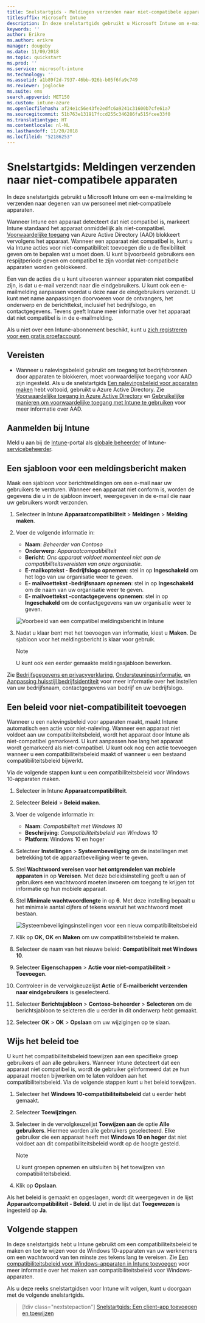 ```yaml
---
title: Snelstartgids - Meldingen verzenden naar niet-compatibele apparaten
titlesuffix: Microsoft Intune
description: In deze snelstartgids gebruikt u Microsoft Intune om e-mailmeldingen te verzenden naar niet-compatibele apparaten.
keywords: ''
author: Erikre
ms.author: erikre
manager: dougeby
ms.date: 11/09/2018
ms.topic: quickstart
ms.prod: ''
ms.service: microsoft-intune
ms.technology: ''
ms.assetid: a1b89f2d-7937-46bb-926b-b05f6fa9c749
ms.reviewer: joglocke
ms.suite: ems
search.appverid: MET150
ms.custom: intune-azure
ms.openlocfilehash: af24e1c56e43fe2edfc6a9241c31600b7cfe61a7
ms.sourcegitcommit: 51b763e131917fccd255c346286fa515fcee33f0
ms.translationtype: HT
ms.contentlocale: nl-NL
ms.lasthandoff: 11/20/2018
ms.locfileid: "52186253"
---
```

# <a name="quickstart-send-notifications-to-noncompliant-devices"></a>Snelstartgids: Meldingen verzenden naar niet-compatibele apparaten

In deze snelstartgids gebruikt u Microsoft Intune om een e-mailmelding te verzenden naar degenen van uw personeel met niet-compatibele apparaten.

Wanneer Intune een apparaat detecteert dat niet compatibel is, markeert Intune standaard het apparaat onmiddellijk als niet-compatibel. [Voorwaardelijke toegang](https://docs.microsoft.com/azure/active-directory/active-directory-conditional-access-azure-portal) van Azure Active Directory (AAD) blokkeert vervolgens het apparaat. Wanneer een apparaat niet compatibel is, kunt u via Intune acties voor niet-compatibiliteit toevoegen die u de flexibiliteit geven om te bepalen wat u moet doen. U kunt bijvoorbeeld gebruikers een respijtperiode geven om compatibel te zijn voordat niet-compatibele apparaten worden geblokkeerd.

Een van de acties die u kunt uitvoeren wanneer apparaten niet compatibel zijn, is dat u e-mail verzendt naar die eindgebruikers. U kunt ook een e-mailmelding aanpassen voordat u deze naar de eindgebruikers verzendt. U kunt met name aanpassingen doorvoeren voor de ontvangers, het onderwerp en de berichttekst, inclusief het bedrijfslogo, en contactgegevens. Tevens geeft Intune meer informatie over het apparaat dat niet compatibel is in de e-mailmelding.

Als u niet over een Intune-abonnement beschikt, kunt u [zich registreren voor een gratis proefaccount](free-trial-sign-up.md).

## <a name="prerequisites"></a>Vereisten
- Wanneer u nalevingsbeleid gebruikt om toegang tot bedrijfsbronnen door apparaten te blokkeren, moet voorwaardelijke toegang voor AAD zijn ingesteld. Als u de snelstartgids [Een nalevingsbeleid voor apparaten maken](quickstart-set-password-length-android.md) hebt voltooid, gebruikt u Azure Active Directory. Zie [Voorwaardelijke toegang in Azure Active Directory](https://docs.microsoft.com/azure/active-directory/active-directory-conditional-access-azure-portal) en [Gebruikelijke manieren om voorwaardelijke toegang met Intune te gebruiken](conditional-access-intune-common-ways-use.md) voor meer informatie over AAD.

## <a name="sign-in-to-intune"></a>Aanmelden bij Intune

Meld u aan bij de [Intune](https://aka.ms/intuneportal)-portal als [globale beheerder](users-add.md#types-of-administrators) of Intune-[servicebeheerder](users-add.md#types-of-administrators). 

## <a name="create-a-notification-message-template"></a>Een sjabloon voor een meldingsbericht maken

Maak een sjabloon voor berichtmeldingen om een e-mail naar uw gebruikers te versturen. Wanneer een apparaat niet conform is, worden de gegevens die u in de sjabloon invoert, weergegeven in de e-mail die naar uw gebruikers wordt verzonden.

1. Selecteer in Intune **Apparaatcompatibiliteit** > **Meldingen** > **Melding maken**. 
2. Voer de volgende informatie in:

   - **Naam**: *Beheerder van Contoso*
   - **Onderwerp**: *Apparaatcompatibiliteit*
   - **Bericht**: *Ons apparaat voldoet momenteel niet aan de compatibiliteitsvereisten van onze organisatie.*
   - **E-mailkoptekst - Bedrijfslogo opnemen**: stel in op **Ingeschakeld** om het logo van uw organisatie weer te geven.
   - **E- mailvoettekst -bedrijfsnaam opnemen**: stel in op **Ingeschakeld** om de naam van uw organisatie weer te geven.
   - **E- mailvoettekst -contactgegevens opnemen**: stel in op **Ingeschakeld** om de contactgegevens van uw organisatie weer te geven.

   ![Voorbeeld van een compatibel meldingsbericht in Intune](./media/quickstart-send-notification-01.png)

3. Nadat u klaar bent met het toevoegen van informatie, kiest u **Maken**. De sjabloon voor het meldingsbericht is klaar voor gebruik.

    > [!NOTE]
    > U kunt ook een eerder gemaakte meldingssjabloon bewerken.

Zie [Bedrijfsgegevens en privacyverklaring](company-portal-app.md#company-information-and-privacy-statement), [Ondersteuningsinformatie](company-portal-app.md#support-information), en [Aanpassing huisstijl bedrijfsidentiteit](company-portal-app.md#company-identity-branding-customization) voor meer informatie over het instellen van uw bedrijfsnaam, contactgegevens van bedrijf en uw bedrijfslogo. 

## <a name="add-a-noncompliance-policy"></a>Een beleid voor niet-compatibiliteit toevoegen

Wanneer u een nalevingsbeleid voor apparaten maakt, maakt Intune automatisch een actie voor niet-naleving. Wanneer een apparaat niet voldoet aan uw compatibiliteitsbeleid, wordt het apparaat door Intune als niet-compatibel gemarkeerd. U kunt aanpassen hoe lang het apparaat wordt gemarkeerd als niet-compatibel. U kunt ook nog een actie toevoegen wanneer u een compatibiliteitsbeleid maakt of wanneer u een bestaand compatibiliteitsbeleid bijwerkt. 

Via de volgende stappen kunt u een compatibiliteitsbeleid voor Windows 10-apparaten maken.

1. Selecteer in Intune **Apparaatcompatibiliteit**.
2. Selecteer **Beleid** > **Beleid maken**.
3. Voer de volgende informatie in:

   - **Naam**: *Compatibiliteit met Windows 10*
   - **Beschrijving**: *Compatibiliteitsbeleid van Windows 10*
   - **Platform**: Windows 10 en hoger

4. Selecteer **Instellingen** > **Systeembeveiliging** om de instellingen met betrekking tot de apparaatbeveiliging weer te geven.
5. Stel **Wachtwoord vereisen voor het ontgrendelen van mobiele apparaten** in op **Vereisen**. Met deze beleidsinstelling geeft u aan of gebruikers een wachtwoord moeten invoeren om toegang te krijgen tot informatie op hun mobiele apparaat. 
6. Stel **Minimale wachtwoordlengte** in op **6**. Met deze instelling bepaalt u het minimale aantal cijfers of tekens waaruit het wachtwoord moet bestaan.

    ![Systeembeveiligingsinstellingen voor een nieuw compatibiliteitsbeleid](./media/quickstart-send-notification-02.png) 

7. Klik op **OK**, **OK** en **Maken** om uw compatibiliteitsbeleid te maken.
8. Selecteer de naam van het nieuwe beleid: **Compatibiliteit met Windows 10**.
9. Selecteer **Eigenschappen** > **Actie voor niet-compatibiliteit** > **Toevoegen**.
10. Controleer in de vervolgkeuzelijst **Actie** of **E-mailbericht verzenden naar eindgebruikers** is geselecteerd.
11. Selecteer **Berichtsjabloon** > **Contoso-beheerder** > **Selecteren** om de berichtsjabloon te selcteren die u eerder in dit onderwerp hebt gemaakt.
12. Selecteer **OK** > **OK** > **Opslaan** om uw wijzigingen op te slaan.

## <a name="assign-the-policy"></a>Wijs het beleid toe

U kunt het compatibiliteitsbeleid toewijzen aan een specifieke groep gebruikers of aan alle gebruikers. Wanneer Intune detecteert dat een apparaat niet compatibel is, wordt de gebruiker geïnformeerd dat ze hun apparaat moeten bijwerken om te laten voldoen aan het compatibiliteitsbeleid. Via de volgende stappen kunt u het beleid toewijzen.

1. Selecteer het **Windows 10-compatibiliteitsbeleid** dat u eerder hebt gemaakt.
2. Selecteer **Toewijzingen**.
3. Selecteer in de vervolgkeuzelijst **Toewijzen aan** de optie **Alle gebruikers**. Hiermee worden alle gebruikers geselecteerd. Elke gebruiker die een apparaat heeft met **Windows 10 en hoger** dat niet voldoet aan dit compatibiliteitsbeleid wordt op de hoogte gesteld.

    > [!NOTE]
    > U kunt groepen opnemen en uitsluiten bij het toewijzen van compatibiliteitsbeleid.

4. Klik op **Opslaan**.

Als het beleid is gemaakt en opgeslagen, wordt dit weergegeven in de lijst **Apparaatcompatibiliteit - Beleid**. U ziet in de lijst dat **Toegewezen** is ingesteld op **Ja**.

## <a name="next-steps"></a>Volgende stappen

In deze snelstartgids hebt u Intune gebruikt om een compatibiliteitsbeleid te maken en toe te wijzen voor de Windows 10-apparaten van uw werknemers om een wachtwoord van ten minste zes tekens lang te vereisen. Zie [Een compatibiliteitsbeleid voor Windows-apparaten in Intune toevoegen](compliance-policy-create-windows.md) voor meer informatie over het maken van compatibiliteitsbeleid voor Windows-apparaten.

Als u deze reeks snelstartgidsen voor Intune wilt volgen, kunt u doorgaan met de volgende snelstartgids.

> [!div class="nextstepaction"]
> [Snelstartgids: Een client-app toevoegen en toewijzen](quickstart-add-assign-app.md)
